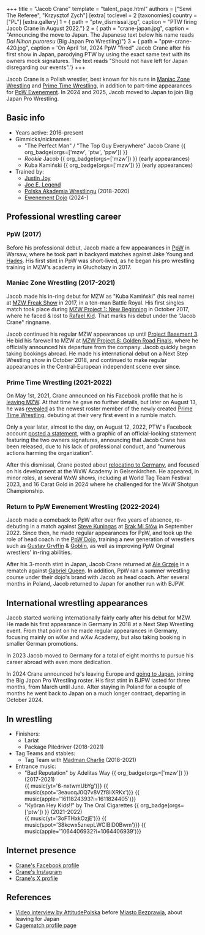 +++
title = "Jacob Crane"
template = "talent_page.html"
authors = ["Sewi The Referee", "Krzysztof Zych"]
[extra]
toclevel = 2
[taxonomies]
country = ["PL"]
[extra.gallery]
1 = { path = "ptw_dismissal.jpg", caption = "PTW firing Jacob Crane in August 2022."}
2 = { path = "crane-japan.jpg", caption = "Announcing the move to Japan. The Japanese text below his name reads _Dai Nihon puroresu_ (Big Japan Pro Wrestling)"}
3 = { path = "ppw-crane-420.jpg", caption = 'On April 1st, 2024 PpW "fired" Jacob Crane after his first show in Japan, parodying PTW by using the exact same text with its owners mock signatures. The text reads "Should not have left for Japan disregarding our events".'}
+++

Jacob Crane is a Polish wrestler, best known for his runs in [Maniac Zone Wrestling](@/o/mzw.md) and [Prime Time Wrestling](@/o/ptw.md), in addition to part-time appearances for [PpW Ewenement](@/o/ppw.md). In 2024 and 2025, Jacob moved to Japan to join Big Japan Pro Wrestling.

## Basic info

* Years active: 2016-present
* Gimmicks/nicknames:
  - "The Perfect Man" / "The Top Guy Everywhere" Jacob Crane {{ org_badge(orgs=['mzw', 'ptw', 'ppw']) }}
  -  _Rookie_ Jacob {{ org_badge(orgs=['mzw']) }} (early appearances)
  - Kuba Kamiński {{ org_badge(orgs=['mzw']) }} (early appearances)
* Trained by:
  - [Justin Joy](@/w/justin-joy.md)
  - [Joe E. Legend](@/w/joe-legend.md)
  - [Polska Akademia Wrestlingu](@/o/paw.md) (2018-2020)
  - [Ewenement Dojo](@/o/ewenement-dojo.md) (2024-)

## Professional wrestling career

### PpW (2017)

Before his professional debut, Jacob made a few appearances in [PpW](@/o/ppw.md) in Warsaw, where he took part in backyard matches against Jake Young and [Hades](@/w/olgierd.md).
His first stint in PpW was short-lived, as he began his pro wrestling training in MZW's academy in Głuchołazy in 2017.

### Maniac Zone Wrestling (2017-2021)

Jacob made his in-ring debut for MZW as "Kuba Kamiński" (his real name) at [MZW Freak Show](@/e/mzw/2017-12-02-mzw-freak-show.md) in 2017, in a ten-man Battle Royal.
His first singles match took place during [MZW Project 1: New Beginning](@/e/mzw/2018-10-13-mzw-project-1-new-beginning.md) in October 2017, where he faced & lost to [Rafael Kid](@/w/rafael-kid.md).
That marks his debut under the "Jacob Crane" ringname.

Jacob continued his regular MZW appearances up until [Project Basement 3](@/e/mzw/2021-04-30-mzw-project-basement-3.md). He bid his farewell to MZW at [MZW Project 8: Golden Road Finals](@/e/mzw/2021-08-14-mzw-project-8-golden-road-finals.md), where he officially announced his departure from the company.
Jacob quickly began taking bookings abroad. He made his international debut on a Next Step Wrestling show in October 2018, and continued to make regular appearances in the Central-European independent scene ever since.

### Prime Time Wrestling (2021-2022)

On May 1st, 2021, Crane announced on his Facebook profile that he is [leaving MZW][leaving-mzw]. At that time he gave no further details, but later on August 13, he was [revealed][crane-reveal] as the newest roster member of the newly created [Prime Time Wrestling](@/o/ptw.md), debuting at their very first event in a rumble match.

Only a year later, almost to the day, on August 12, 2022, PTW's Facebook account [posted a statement][ptw-20220812], with a graphic of an official-looking statement featuring the two owners signatures, announcing that Jacob Crane has been released, due to his lack of professional conduct, and "numerous actions harming the organization".

After this dismissal, Crane posted about [relocating to Germany][aschaffenburg], and focused on his development at the WxW Academy in Gelsenkirchen. He appeared, in minor roles, at several WxW shows, including at World Tag Team Festival 2023, and 16 Carat Gold in 2024 where he challenged for the WxW Shotgun Championship. 

### Return to PpW Ewenement Wrestling (2022-2024)

Jacob made a comeback to PpW after over five years of absence, re-debuting in a match against [Steve Kuningas](@/w/steve-kuningas.md) at [Brak Mi Słów](@/e/ppw/2022-09-10-ppw-brak-mi-slow.md) in September 2022.
Since then, he made regular appearances for PpW, and took up the role of head coach in the [PpW Dojo](@/o/ewenement-dojo.md), training a new generation of wrestlers such as [Gustav Gryffin](@/w/gustav-gryffin.md) & [Goblin](@/w/goblin.md), as well as improving PpW Orginal wrestlers' in-ring abilities.

After his 3-month stint in Japan, Jacob Crane returned at [Ale Grzeje](@/e/ppw/2024-07-13-ppw-ale-grzeje.md) in a rematch against [Gabriel Queen](@/w/gabriel-queen.md). In addition, PpW ran a summer wrestling course under their dojo's brand with Jacob as head coach. After several months in Poland, Jacob returned to Japan for another run with BJPW.

## International wrestling appearances

Jacob started working internationally fairly early after his debut for MZW. He made his first appearance in Germany in 2018 at a Next Step Wrestling event. From that point on he made regular appearances in Germany, focusing mainly on wXw and wXw Academy, but also taking booking in smaller German promotions. 

In 2023 Jacob moved to Germany for a total of eight months to pursue his career abroad with even more dedication.

In 2024 Crane announced he's leaving Europe and [going to Japan][crane-bjpw], joining the Big Japan Pro Wrestling roster. His first stint in BJPW lasted for three months, from March until June. After staying in Poland for a couple of months he went back to Japan on a much longer contract, departing in October 2024.

## In wrestling

* Finishers:
  - Lariat
  - Package Piledriver (2018-2021)
* Tag Teams and stables:
  - Tag Team with [Madman Charlie](@/w/madman-charlie.md) (2018-2021)
* Entrance music:
  - "Bad Reputation" by Adelitas Way
    {{ org_badge(orgs=['mzw']) }} (2017-2021) <br>
    {{ music(yt='6-nxtwmUbYg')}}
    {{ music(spot='3eaucqJ0Q7v8VZf8liXRKx')}}
    {{ music(apple='1611824393?i=1611824405')}}
  - "Kyōran Hey Kids!!" by The Oral Cigarettes
    {{ org_badge(orgs=['ptw']) }} (2021-2022) <br>
    {{ music(yt='3oFTHxkOzjE')}}
    {{ music(spot='38kcwx5znepLWCIBID0Bwm')}}
    {{ music(apple='1064406932?i=1064406939')}}

## Internet presence

* [Crane's Facebook profile](https://www.facebook.com/thejacobcrane)
* [Crane's Instagram](https://www.instagram.com/thejacobcrane)
* [Crane's X profile](https://x.com/TheJacobCrane/)

## References

* [Video interview by AttitudePolska](https://www.youtube.com/watch?v=XviEUzkPFJQ) before [Miasto Bezprawia](@/e/ppw/2024-02-10-ppw-miasto-bezprawia.md), about leaving for Japan
* [Cagematch profile page](https://www.cagematch.net/?id=2&nr=20559)

[ptw-20220812]: https://www.facebook.com/PrimeTimeWrestlingPL/posts/pfbid02FiF1R8GSRqAD2DDGiquoSzQnDipgbNmqyTXhg3vd5pT8zD37qS8itgs5SM7dw4XHl
[aschaffenburg]: https://www.facebook.com/thejacobcrane/posts/pfbid0355yoXbfmsjR8Pmtpijv2FQKvwiGMBzsPvD2vgfttWziF7PGHZkLZoywyiDtKgAfdl
[leaving-mzw]: https://www.facebook.com/thejacobcrane/posts/pfbid02nEzAxXoxgcYSq7eYbt5g2R9VhLwToYfMqSQSxWKEVqZtftS8a2hx5EfgjJph1N37l
[crane-reveal]: https://www.facebook.com/thejacobcrane/posts/pfbid0W9EwSwj4ZC1Qaw2FyKGNGDtBfY1BS3VmXZpLNtNrwYpofvUEGqvmi5UzHuQYhrksl
[crane-bjpw]: https://www.facebook.com/thejacobcrane/posts/pfbid074DUt2vMp9iTUk14ndX1g6scQMN7CgXPUz5ESn1gVrkeyn7bSA7SnVf96d5ghhipl
